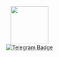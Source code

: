 <div id="header" align="center">
  <img src="https://i.giphy.com/media/v1.Y2lkPTc5MGI3NjExN2hkNnVxZWM2OWNnb2NiYnFwcm9mYXlwemFld21wcGxlaG1obDR6bSZlcD12MV9pbnRlcm5hbF9naWZfYnlfaWQmY3Q9Zw/11dR2hEgtN5KoM/giphy.gif" width="100"/>
</div>

<div id="badges" align="center">
  <a href="https://t.me/Accercle">
    <img src="https://img.shields.io/badge/Telegram-blue?style=for-the-badge&logo=Telegram&logoColor=white" alt="Telegram Badge"/>
  </a>
</div>

<div id="statistics" align="center">
  <img src="https://komarev.com/ghpvc/?username=Accercle&style=flat-square&color=blue" alt=""/>
</div>

